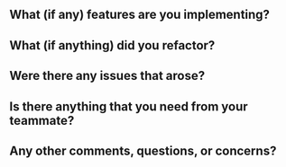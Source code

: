 What (if any) features are you implementing?
- 
What (if anything) did you refactor?
- 
Were there any issues that arose?
- 
Is there anything that you need from your teammate?
- 
Any other comments, questions, or concerns?
- 
